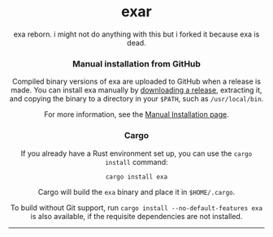 
<div align="center">


# exar

exa reborn. i might not do anything with this but i forked it because exa is dead.


### Manual installation from GitHub

Compiled binary versions of exa are uploaded to GitHub when a release is made.
You can install exa manually by [downloading a release](https://github.com/ogham/exa/releases), extracting it, and copying the binary to a directory in your `$PATH`, such as `/usr/local/bin`.

For more information, see the [Manual Installation page](https://the.exa.website/install/linux#manual).

### Cargo

If you already have a Rust environment set up, you can use the `cargo install` command:

    cargo install exa

Cargo will build the `exa` binary and place it in `$HOME/.cargo`.

To build without Git support, run `cargo install --no-default-features exa` is also available, if the requisite dependencies are not installed.


---
